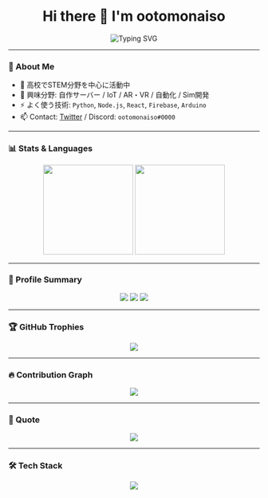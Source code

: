 <!-- 背景を黒系にするテーマの統一（テーマ：onedark） -->
<h1 align="center">Hi there 👋 I'm ootomonaiso</h1>

<p align="center">
  <img src="https://readme-typing-svg.demolab.com?font=Fira+Code&size=24&pause=1000&color=F78166&center=true&vCenter=true&width=435&lines=工業高校生+%2F+STEM研究部;サーバー+%26+IoT好き;Python+%26+Nextcloud+%26+RaspberryPi" alt="Typing SVG" />
</p>

---

### 🚀 About Me
- 🔭 高校でSTEM分野を中心に活動中
- 🧠 興味分野: 自作サーバー / IoT / AR・VR / 自動化 / Sim開発
- ⚡ よく使う技術: `Python`, `Node.js`, `React`, `Firebase`, `Arduino`
- 📫 Contact: [Twitter](https://twitter.com/your_twitter) / Discord: `ootomonaiso#0000`

---

### 📊 Stats & Languages
<p align="center">
  <img src="https://github-readme-stats.vercel.app/api?username=ootomonaiso&theme=onedark&show_icons=true&hide_border=true" height="180" />
  <img src="https://github-readme-stats.vercel.app/api/top-langs/?username=ootomonaiso&layout=compact&theme=onedark&hide_border=true" height="180" />
</p>

---

### 🧩 Profile Summary
<p align="center">
  <img src="http://github-profile-summary-cards.vercel.app/api/cards/profile-details?username=ootomonaiso&theme=onedark" />
  <img src="https://github-profile-summary-cards.vercel.app/api/cards/most-commit-language?username=ootomonaiso&theme=onedark" />
  <img src="https://github-profile-summary-cards.vercel.app/api/cards/productive-time?username=ootomonaiso&theme=onedark&utcOffset=9" />
</p>

---

### 🏆 GitHub Trophies
<p align="center">
  <img src="https://github-profile-trophy.vercel.app/?username=ootomonaiso&theme=onedark&no-frame=true&no-bg=true&margin-w=10" />
</p>

---

### 🔥 Contribution Graph
<p align="center">
  <img src="https://github-readme-activity-graph.vercel.app/graph?username=ootomonaiso&theme=github-compact&hide_border=true" />
</p>

---

### 💬 Quote
<p align="center">
  <img src="https://quotes-github-readme.vercel.app/api?type=horizontal&theme=dark" />
</p>

---

### 🛠️ Tech Stack
<p align="center">
  <img src="https://skillicons.dev/icons?i=python,arduino,raspberrypi,react,vercel,nginx,firebase,linux,bash,git&theme=dark" />
</p>
